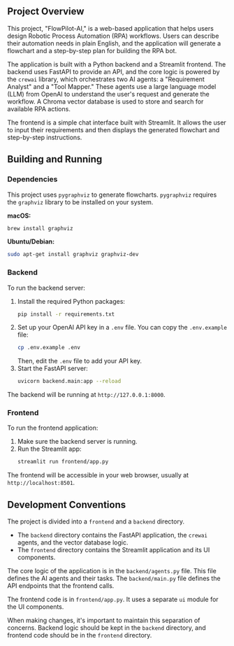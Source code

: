 ## Project Overview

This project, "FlowPilot-AI," is a web-based application that helps users design Robotic Process Automation (RPA) workflows. Users can describe their automation needs in plain English, and the application will generate a flowchart and a step-by-step plan for building the RPA bot.

The application is built with a Python backend and a Streamlit frontend. The backend uses FastAPI to provide an API, and the core logic is powered by the `crewai` library, which orchestrates two AI agents: a "Requirement Analyst" and a "Tool Mapper." These agents use a large language model (LLM) from OpenAI to understand the user's request and generate the workflow. A Chroma vector database is used to store and search for available RPA actions.

The frontend is a simple chat interface built with Streamlit. It allows the user to input their requirements and then displays the generated flowchart and step-by-step instructions.

## Building and Running

### Dependencies

This project uses `pygraphviz` to generate flowcharts. `pygraphviz` requires the `graphviz` library to be installed on your system.

**macOS:**

```bash
brew install graphviz
```

**Ubuntu/Debian:**

```bash
sudo apt-get install graphviz graphviz-dev
```

### Backend

To run the backend server:

1.  Install the required Python packages:
    ```bash
    pip install -r requirements.txt
    ```
2.  Set up your OpenAI API key in a `.env` file. You can copy the `.env.example` file:
    ```bash
    cp .env.example .env
    ```
    Then, edit the `.env` file to add your API key.
3.  Start the FastAPI server:
    ```bash
    uvicorn backend.main:app --reload
    ```

The backend will be running at `http://127.0.0.1:8000`.

### Frontend

To run the frontend application:

1.  Make sure the backend server is running.
2.  Run the Streamlit app:
    ```bash
    streamlit run frontend/app.py
    ```

The frontend will be accessible in your web browser, usually at `http://localhost:8501`.

## Development Conventions

The project is divided into a `frontend` and a `backend` directory.

*   The `backend` directory contains the FastAPI application, the `crewai` agents, and the vector database logic.
*   The `frontend` directory contains the Streamlit application and its UI components.

The core logic of the application is in the `backend/agents.py` file. This file defines the AI agents and their tasks. The `backend/main.py` file defines the API endpoints that the frontend calls.

The frontend code is in `frontend/app.py`. It uses a separate `ui` module for the UI components.

When making changes, it's important to maintain this separation of concerns. Backend logic should be kept in the `backend` directory, and frontend code should be in the `frontend` directory.
